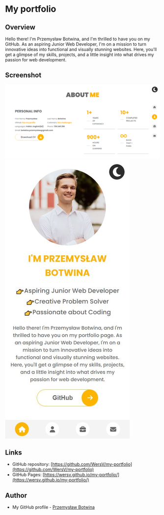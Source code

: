 # My portfolio

## Overview

Hello there! I'm Przemysław Botwina, and I'm thrilled to have you on my GitHub. As an aspiring Junior Web Developer, I'm on a mission to turn innovative ideas into functional and visually stunning websites. Here, you'll get a glimpse of my skills, projects, and a little insight into what drives my passion for web development.

## Screenshot

![](./screenshots/portfolio-screen-desktop.png)
![](./screenshots/portfolio-screen-mobile.jpg)

## Links

- GitHub repository: [https://github.com/WersV/my-portfolio](https://github.com/WersV/my-portfolio)
- GitHub Pages: [https://wersv.github.io/my-portfolio/](https://wersv.github.io/my-portfolio/)

## Author

- My GitHub profile - [Przemysław Botwina](https://github.com/WersV)
